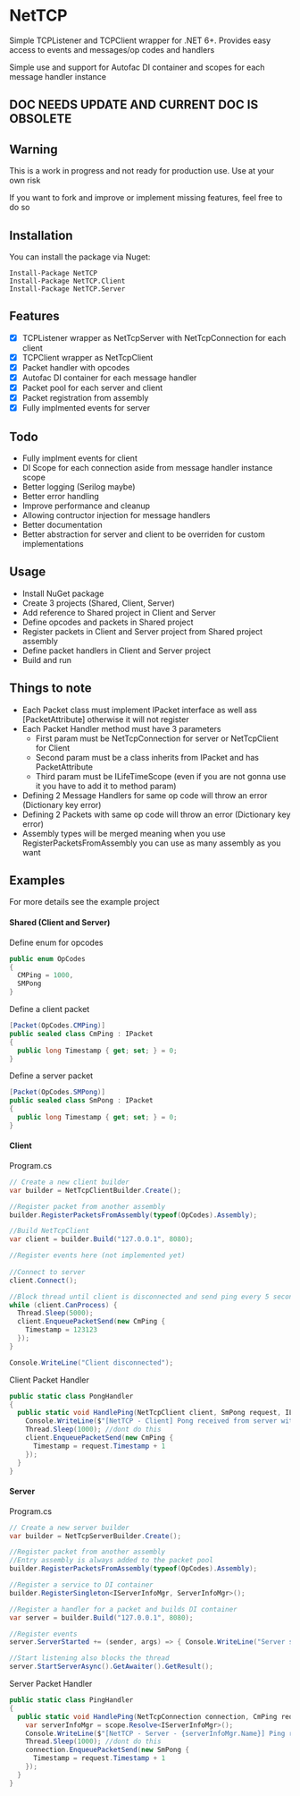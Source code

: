 # NetTCP 
Simple TCPListener and TCPClient wrapper for .NET 6+. Provides easy access to events and messages/op codes and handlers

Simple use and support for Autofac DI container and scopes for each message handler instance

## DOC NEEDS UPDATE AND CURRENT DOC IS OBSOLETE

## Warning

This is a work in progress and not ready for production use. Use at your own risk

If you want to fork and improve or implement missing features, feel free to do so

## Installation

You can install the package via Nuget:
```
Install-Package NetTCP
Install-Package NetTCP.Client
Install-Package NetTCP.Server
```

## Features
- [x] TCPListener wrapper as NetTcpServer with NetTcpConnection for each client
- [x] TCPClient wrapper as NetTcpClient
- [x] Packet handler with opcodes
- [x] Autofac DI container for each message handler
- [x] Packet pool for each server and client
- [x] Packet registration from assembly
- [x] Fully implmented events for server

## Todo
- Fully implment events for client
- DI Scope for each connection aside from message handler instance scope
- Better logging (Serilog maybe)
- Better error handling
- Improve performance and cleanup
- Allowing contructor injection for message handlers
- Better documentation
- Better abstraction for server and client to be overriden for custom implementations

## Usage
- Install NuGet package
- Create 3 projects (Shared, Client, Server)
- Add reference to Shared project in Client and Server
- Define opcodes and packets in Shared project
- Register packets in Client and Server project from Shared project assembly
- Define packet handlers in Client and Server project
- Build and run

## Things to note
- Each Packet class must implement IPacket interface as well ass [PacketAttribute] otherwise it will not register
- Each Packet Handler method must have 3 parameters 
  - First param must be NetTcpConnection for server or NetTcpClient for Client
  - Second param must be a class inherits from IPacket and has PacketAttribute
  - Third param must be ILifeTimeScope (even if you are not gonna use it you have to add it to method param)
- Defining 2 Message Handlers for same op code will throw an error (Dictionary key error)
- Defining 2 Packets with same op code will throw an error (Dictionary key error)
- Assembly types will be merged meaning when you use RegisterPacketsFromAssembly you can use as many assembly as you want


## Examples
For more details see the example project

#### Shared (Client and Server)
Define enum for opcodes
```csharp
public enum OpCodes
{
  CMPing = 1000,
  SMPong
}
```

Define a client packet
```csharp
[Packet(OpCodes.CMPing)]
public sealed class CmPing : IPacket
{
  public long Timestamp { get; set; } = 0;
}
```

Define a server packet
```csharp
[Packet(OpCodes.SMPong)]
public sealed class SmPong : IPacket
{
  public long Timestamp { get; set; } = 0;
}
```


#### Client 
Program.cs
```csharp
// Create a new client builder
var builder = NetTcpClientBuilder.Create();

//Register packet from another assembly
builder.RegisterPacketsFromAssembly(typeof(OpCodes).Assembly);

//Build NetTcpClient
var client = builder.Build("127.0.0.1", 8080);

//Register events here (not implemented yet)
 
//Connect to server
client.Connect();

//Block thread until client is disconnected and send ping every 5 seconds
while (client.CanProcess) {
  Thread.Sleep(5000);
  client.EnqueuePacketSend(new CmPing {
    Timestamp = 123123
  });
}

Console.WriteLine("Client disconnected");
```
Client Packet Handler
```csharp
public static class PongHandler
{
  public static void HandlePing(NetTcpClient client, SmPong request, ILifetimeScope scope) {
    Console.WriteLine($"[NetTCP - Client] Pong received from server with timestamp {request.Timestamp}.");
    Thread.Sleep(1000); //dont do this
    client.EnqueuePacketSend(new CmPing {
      Timestamp = request.Timestamp + 1
    });
  }
}
```



#### Server
Program.cs
```csharp
// Create a new server builder
var builder = NetTcpServerBuilder.Create();

//Register packet from another assembly
//Entry assembly is always added to the packet pool
builder.RegisterPacketsFromAssembly(typeof(OpCodes).Assembly);

//Register a service to DI container
builder.RegisterSingleton<IServerInfoMgr, ServerInfoMgr>();

//Register a handler for a packet and builds DI container
var server = builder.Build("127.0.0.1", 8080);

//Register events
server.ServerStarted += (sender, args) => { Console.WriteLine("Server started on " + server.IpAddress + ":" + server.Port); };

//Start listening also blocks the thread
server.StartServerAsync().GetAwaiter().GetResult();
```

Server Packet Handler
```csharp
public static class PingHandler
{
  public static void HandlePing(NetTcpConnection connection, CmPing request, ILifetimeScope scope) {
    var serverInfoMgr = scope.Resolve<IServerInfoMgr>();
    Console.WriteLine($"[NetTCP - Server - {serverInfoMgr.Name}] Ping received from {connection.RemoteIpAddress} with timestamp {request.Timestamp}.");
    Thread.Sleep(1000); //dont do this
    connection.EnqueuePacketSend(new SmPong {
      Timestamp = request.Timestamp + 1
    });
  }
}
```
